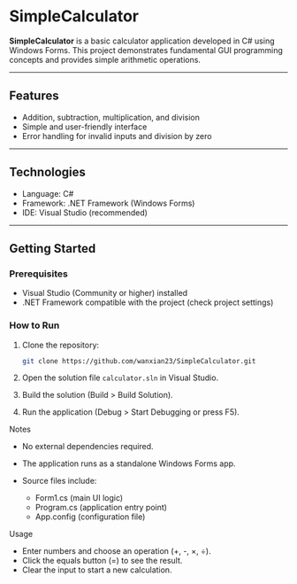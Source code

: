 # SimpleCalculator

**SimpleCalculator** is a basic calculator application developed in C# using Windows Forms. This project demonstrates fundamental GUI programming concepts and provides simple arithmetic operations.

---

## Features

- Addition, subtraction, multiplication, and division
- Simple and user-friendly interface
- Error handling for invalid inputs and division by zero

---

## Technologies

- Language: C#
- Framework: .NET Framework (Windows Forms)
- IDE: Visual Studio (recommended)

---

## Getting Started

### Prerequisites

- Visual Studio (Community or higher) installed
- .NET Framework compatible with the project (check project settings)

### How to Run

1. Clone the repository:

   ```bash
   git clone https://github.com/wanxian23/SimpleCalculator.git

2. Open the solution file `calculator.sln` in Visual Studio.

3. Build the solution (Build > Build Solution).

4. Run the application (Debug > Start Debugging or press F5).

Notes
- No external dependencies required.

- The application runs as a standalone Windows Forms app.

- Source files include:
     - Form1.cs (main UI logic)
     - Program.cs (application entry point)
     - App.config (configuration file)

Usage
- Enter numbers and choose an operation (+, -, ×, ÷).
- Click the equals button (=) to see the result.
- Clear the input to start a new calculation.
